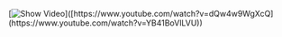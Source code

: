 [![Show Video]([https://img.youtube.com/vi/dQw4w9WgXcQ/0.jpg](https://codedamn-blog.s3.amazonaws.com/wp-content/uploads/2023/01/29215334/Caesar-Cipher.jpg))]([https://www.youtube.com/watch?v=dQw4w9WgXcQ](https://www.youtube.com/watch?v=YB41BoVlLVU))
